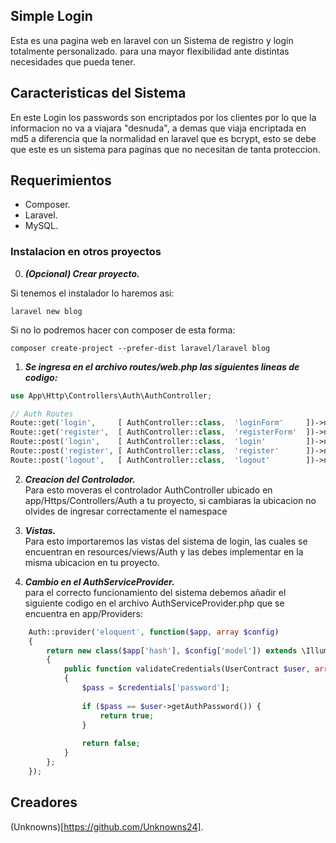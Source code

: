 ## Simple Login 

Esta es una pagina web en laravel con un Sistema de registro y login totalmente personalizado. para una mayor flexibilidad ante distintas necesidades que pueda tener.

## Caracteristicas del Sistema

En este Login los passwords son encriptados por los clientes por lo que la informacion no va a viajara "desnuda", a demas que viaja encriptada en md5 a diferencia que la normalidad en laravel que es bcrypt, esto se debe que este es un sistema para paginas que no necesitan de tanta proteccion.

## Requerimientos 

- Composer.
- Laravel.
- MySQL.

### Instalacion en otros proyectos

0. ***(Opcional) Crear proyecto.***

Si tenemos el instalador lo haremos asi:
```
laravel new blog 
```
Si no lo podremos hacer con composer de esta forma:
```
composer create-project --prefer-dist laravel/laravel blog
```

1. ***Se ingresa en el archivo routes/web.php las siguientes lineas de codigo:***
```php
use App\Http\Controllers\Auth\AuthController;

// Auth Routes 
Route::get('login',     [ AuthController::class,  'loginForm'     ])->name('login');
Route::get('register',  [ AuthController::class,  'registerForm'  ])->name('register');
Route::post('login',    [ AuthController::class,  'login'         ])->name('login');
Route::post('register', [ AuthController::class,  'register'      ])->name('register');
Route::post('logout',   [ AuthController::class,  'logout'        ])->name('logout');
```

2. ***Creacion del Controlador.***  
Para esto moveras el controlador AuthController ubicado en app/Https/Controllers/Auth a tu proyecto, si cambiaras la ubicacion no olvides de ingresar correctamente el namespace

3. ***Vistas.***  
Para esto importaremos las vistas del sistema de login, las cuales se encuentran en resources/views/Auth y las debes implementar en la misma ubicacion en tu proyecto. 

4. ***Cambio en el AuthServiceProvider.***  
para el correcto funcionamiento del sistema debemos añadir el siguiente codigo en el archivo AuthServiceProvider.php que se encuentra en app/Providers: 
```php
    Auth::provider('eloquent', function($app, array $config)
    {
        return new class($app['hash'], $config['model']) extends \Illuminate\Auth\EloquentUserProvider
        {
            public function validateCredentials(UserContract $user, array $credentials)
            {
                $pass = $credentials['password'];
        
                if ($pass == $user->getAuthPassword()) {
                    return true;
                }
            
                return false; 
            }
        };
    });
```

## Creadores

(Unknowns)[https://github.com/Unknowns24].
